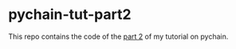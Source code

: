 # pychain-tut-part2

This repo contains the code of the [part 2](https://pvigier.github.io/2017/08/13/pychain-part2-mnist.html) of my tutorial on pychain.
